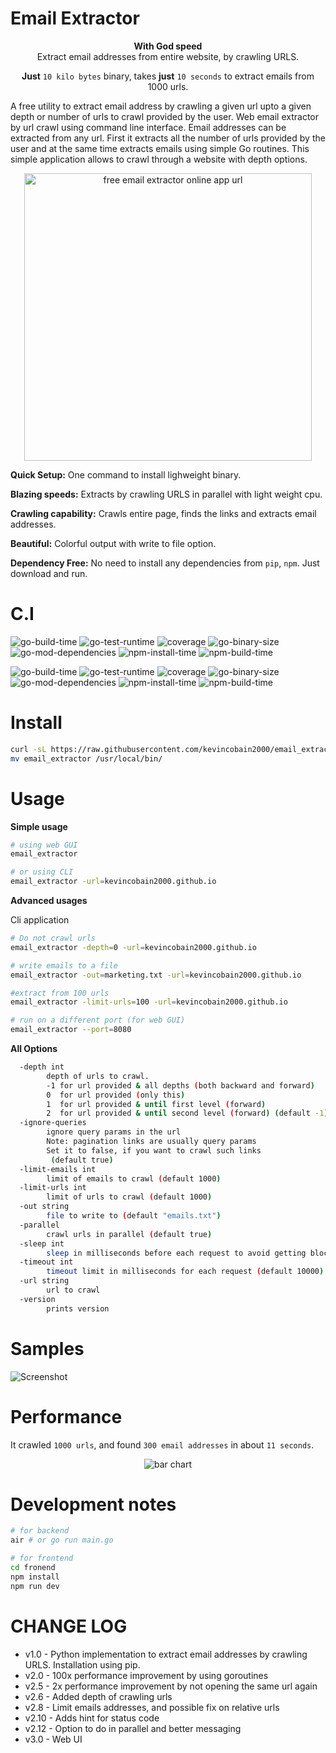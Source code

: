 # Email Extractor

<p align="center">
<b>With God speed</b> <br> Extract email addresses from entire website, by crawling URLS.
</p>

<p align="center">
<b>Just</b> <code>10 kilo bytes</code> binary, takes <b>just</b> <code>10 seconds</code> to extract emails from 1000 urls.
</p>

A free utility to extract email address by crawling a given url upto a given depth or number of urls to crawl provided by the user.
Web email extractor by url crawl using command line interface. Email addresses can be extracted from any url.
First it extracts all the number of urls provided by the user and at the same time extracts emails using simple Go routines. This simple application allows to crawl through a website with depth options.

<p align="center">
  <a href="https://email-extractor.coveritup.app">
    <img alt="free email extractor online app url" src="https://imgur.com/z9nS7xm.png" width="460">
  </a>
</p>

**Quick Setup:** One command to install lighweight binary.

**Blazing speeds:** Extracts by crawling URLS in parallel with light weight cpu.

**Crawling capability:** Crawls entire page, finds the links and extracts email addresses.

**Beautiful:** Colorful output with write to file option.

**Dependency Free:** No need to install any dependencies from `pip`, `npm`. Just download and run.

# C.I

![go-build-time](https://coveritup.app/badge?org=kevincobain2000&repo=email_extractor&branch=master&output=svg&type=go-build-time)
![go-test-runtime](https://coveritup.app/badge?org=kevincobain2000&repo=email_extractor&branch=master&output=svg&type=go-test-runtime)
![coverage](https://coveritup.app/badge?org=kevincobain2000&repo=email_extractor&branch=master&output=svg&type=coverage)
![go-binary-size](https://coveritup.app/badge?org=kevincobain2000&repo=email_extractor&branch=master&output=svg&type=go-binary-size)
![go-mod-dependencies](https://coveritup.app/badge?org=kevincobain2000&repo=email_extractor&branch=master&output=svg&type=go-mod-dependencies)
![npm-install-time](https://coveritup.app/badge?org=kevincobain2000&repo=email_extractor&branch=master&output=svg&type=npm-install-time)
![npm-build-time](https://coveritup.app/badge?org=kevincobain2000&repo=email_extractor&branch=master&output=svg&type=npm-build-time)

![go-build-time](https://coveritup.app/chart?org=kevincobain2000&repo=email_extractor&branch=master&output=svg&type=go-build-time&theme=light&line=fill&width=150&height=150)
![go-test-runtime](https://coveritup.app/chart?org=kevincobain2000&repo=email_extractor&branch=master&output=svg&type=go-test-runtime&theme=light&line=fill&width=150&height=150)
![coverage](https://coveritup.app/chart?org=kevincobain2000&repo=email_extractor&branch=master&output=svg&type=coverage&theme=light&line=fill&width=150&height=150)
![go-binary-size](https://coveritup.app/chart?org=kevincobain2000&repo=email_extractor&branch=master&output=svg&type=go-binary-size&theme=light&line=fill&width=150&height=150)
![go-mod-dependencies](https://coveritup.app/chart?org=kevincobain2000&repo=email_extractor&branch=master&output=svg&type=go-mod-dependencies&theme=light&line=fill&width=150&height=150)
![npm-install-time](https://coveritup.app/chart?org=kevincobain2000&repo=email_extractor&branch=master&output=svg&type=npm-install-time&theme=light&line=fill&width=150&height=150)
![npm-build-time](https://coveritup.app/chart?org=kevincobain2000&repo=email_extractor&branch=master&output=svg&type=npm-build-time&theme=light&line=fill&width=150&height=150)


# Install

```sh
curl -sL https://raw.githubusercontent.com/kevincobain2000/email_extractor/master/install.sh | sh
mv email_extractor /usr/local/bin/
```


# Usage

**Simple usage**

```sh
# using web GUI
email_extractor

# or using CLI
email_extractor -url=kevincobain2000.github.io
```

**Advanced usages**

Cli application

```sh
# Do not crawl urls
email_extractor -depth=0 -url=kevincobain2000.github.io

# write emails to a file
email_extractor -out=marketing.txt -url=kevincobain2000.github.io

#extract from 100 urls
email_extractor -limit-urls=100 -url=kevincobain2000.github.io

# run on a different port (for web GUI)
email_extractor --port=8080
```

**All Options**

```sh
  -depth int
    	depth of urls to crawl.
    	-1 for url provided & all depths (both backward and forward)
    	0  for url provided (only this)
    	1  for url provided & until first level (forward)
    	2  for url provided & until second level (forward) (default -1)
  -ignore-queries
    	ignore query params in the url
    	Note: pagination links are usually query params
    	Set it to false, if you want to crawl such links
    	 (default true)
  -limit-emails int
    	limit of emails to crawl (default 1000)
  -limit-urls int
    	limit of urls to crawl (default 1000)
  -out string
    	file to write to (default "emails.txt")
  -parallel
    	crawl urls in parallel (default true)
  -sleep int
    	sleep in milliseconds before each request to avoid getting blocked
  -timeout int
    	timeout limit in milliseconds for each request (default 10000)
  -url string
    	url to crawl
  -version
    	prints version
```

# Samples

![Screenshot](https://imgur.com/P9dLjUf.png)

# Performance

It crawled `1000 urls`, and found `300 email addresses` in about `11 seconds`.

<p align="center">
  <img alt="bar chart" src='https://instachart.coveritup.app/bar?title=Performance&subtitle=Email+Extractor&output=svg&metric=sec&theme=light&data={%20%22x%22:%20[%22100%20URLS%22,%20%22500%20URLS%22,%20%221000%20URLS%22],%20%22y%22:%20[[1,6,11]],%20%22names%22:%20[%22Time%20to%20Extract%22]%20}'>
</p>

# Development notes

```sh
# for backend
air # or go run main.go

# for frontend
cd fronend
npm install
npm run dev
```

# CHANGE LOG

- v1.0 - Python implementation to extract email addresses by crawling URLS. Installation using pip.
- v2.0 - 100x performance improvement by using goroutines
- v2.5 - 2x performance improvement by not opening the same url again
- v2.6 - Added depth of crawling urls
- v2.8 - Limit emails addresses, and possible fix on relative urls
- v2.10 - Adds hint for status code
- v2.12 - Option to do in parallel and better messaging
- v3.0 - Web UI

